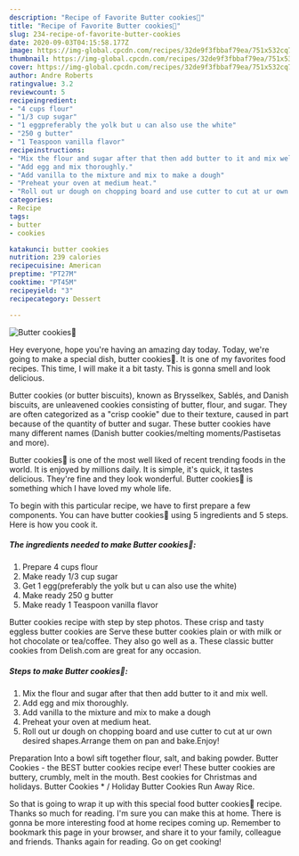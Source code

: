 ```yaml
---
description: "Recipe of Favorite Butter cookies🍘"
title: "Recipe of Favorite Butter cookies🍘"
slug: 234-recipe-of-favorite-butter-cookies
date: 2020-09-03T04:15:58.177Z
image: https://img-global.cpcdn.com/recipes/32de9f3fbbaf79ea/751x532cq70/butter-cookies🍘-recipe-main-photo.jpg
thumbnail: https://img-global.cpcdn.com/recipes/32de9f3fbbaf79ea/751x532cq70/butter-cookies🍘-recipe-main-photo.jpg
cover: https://img-global.cpcdn.com/recipes/32de9f3fbbaf79ea/751x532cq70/butter-cookies🍘-recipe-main-photo.jpg
author: Andre Roberts
ratingvalue: 3.2
reviewcount: 5
recipeingredient:
- "4 cups flour"
- "1/3 cup sugar"
- "1 eggpreferably the yolk but u can also use the white"
- "250 g butter"
- "1 Teaspoon vanilla flavor"
recipeinstructions:
- "Mix the flour and sugar after that then add butter to it and mix well."
- "Add egg and mix thoroughly."
- "Add vanilla to the mixture and mix to make a dough"
- "Preheat your oven at medium heat."
- "Roll out ur dough on chopping board and use cutter to cut at ur own desired shapes.Arrange them on pan and bake.Enjoy!"
categories:
- Recipe
tags:
- butter
- cookies

katakunci: butter cookies 
nutrition: 239 calories
recipecuisine: American
preptime: "PT27M"
cooktime: "PT45M"
recipeyield: "3"
recipecategory: Dessert

---
```



![Butter cookies🍘](https://img-global.cpcdn.com/recipes/32de9f3fbbaf79ea/751x532cq70/butter-cookies🍘-recipe-main-photo.jpg)

Hey everyone, hope you're having an amazing day today. Today, we're going to make a special dish, butter cookies🍘. It is one of my favorites food recipes. This time, I will make it a bit tasty. This is gonna smell and look delicious.

Butter cookies (or butter biscuits), known as Brysselkex, Sablés, and Danish biscuits, are unleavened cookies consisting of butter, flour, and sugar. They are often categorized as a &#34;crisp cookie&#34; due to their texture, caused in part because of the quantity of butter and sugar. These butter cookies have many different names (Danish butter cookies/melting moments/Pastisetas and more).

Butter cookies🍘 is one of the most well liked of recent trending foods in the world. It is enjoyed by millions daily. It is simple, it's quick, it tastes delicious. They're fine and they look wonderful. Butter cookies🍘 is something which I have loved my whole life.


To begin with this particular recipe, we have to first prepare a few components. You can have butter cookies🍘 using 5 ingredients and 5 steps. Here is how you cook it.

<!--inarticleads1-->

##### The ingredients needed to make Butter cookies🍘:

1. Prepare 4 cups flour
1. Make ready 1/3 cup sugar
1. Get 1 egg(preferably the yolk but u can also use the white)
1. Make ready 250 g butter
1. Make ready 1 Teaspoon vanilla flavor


Butter cookies recipe with step by step photos. These crisp and tasty eggless butter cookies are Serve these butter cookies plain or with milk or hot chocolate or tea/coffee. They also go well as a. These classic butter cookies from Delish.com are great for any occasion. 

<!--inarticleads2-->

##### Steps to make Butter cookies🍘:

1. Mix the flour and sugar after that then add butter to it and mix well.
1. Add egg and mix thoroughly.
1. Add vanilla to the mixture and mix to make a dough
1. Preheat your oven at medium heat.
1. Roll out ur dough on chopping board and use cutter to cut at ur own desired shapes.Arrange them on pan and bake.Enjoy!


Preparation Into a bowl sift together flour, salt, and baking powder. Butter Cookies - the BEST butter cookies recipe ever! These butter cookies are buttery, crumbly, melt in the mouth. Best cookies for Christmas and holidays. Butter Cookies * / Holiday Butter Cookies Run Away Rice. 

So that is going to wrap it up with this special food butter cookies🍘 recipe. Thanks so much for reading. I'm sure you can make this at home. There is gonna be more interesting food at home recipes coming up. Remember to bookmark this page in your browser, and share it to your family, colleague and friends. Thanks again for reading. Go on get cooking!
